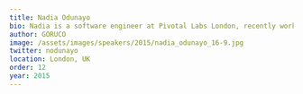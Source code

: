 ```yaml
---
title: Nadia Odunayo
bio: Nadia is a software engineer at Pivotal Labs London, recently working on the Cloud Foundry team. She joined the company after graduating from a software development bootcamp. Before that, while studying at Oxford for a degree in Economics, she fell in love with game theory. Nadia is a tech startup enthusiast, and in her spare time she runs The StoryGraph, an online creative writing publication.
author: GORUCO
image: /assets/images/speakers/2015/nadia_odunayo_16-9.jpg
twitter: nodunayo
location: London, UK
order: 12
year: 2015
---
```

